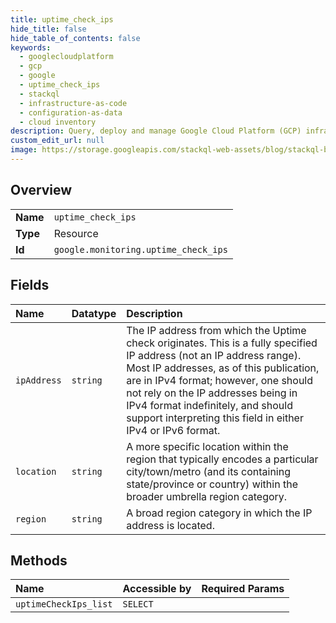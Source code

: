 ```yaml
---
title: uptime_check_ips
hide_title: false
hide_table_of_contents: false
keywords:
  - googlecloudplatform
  - gcp
  - google
  - uptime_check_ips
  - stackql
  - infrastructure-as-code
  - configuration-as-data
  - cloud inventory
description: Query, deploy and manage Google Cloud Platform (GCP) infrastructure and resources using SQL
custom_edit_url: null
image: https://storage.googleapis.com/stackql-web-assets/blog/stackql-blog-post-featured-image.png
---
```

  
    

## Overview
<table><tbody>
<tr><td><b>Name</b></td><td><code>uptime_check_ips</code></td></tr>
<tr><td><b>Type</b></td><td>Resource</td></tr>
<tr><td><b>Id</b></td><td><code>google.monitoring.uptime_check_ips</code></td></tr>
</tbody></table>

## Fields
| Name | Datatype | Description |
|:-----|:---------|:------------|
| `ipAddress` | `string` | The IP address from which the Uptime check originates. This is a fully specified IP address (not an IP address range). Most IP addresses, as of this publication, are in IPv4 format; however, one should not rely on the IP addresses being in IPv4 format indefinitely, and should support interpreting this field in either IPv4 or IPv6 format. |
| `location` | `string` | A more specific location within the region that typically encodes a particular city/town/metro (and its containing state/province or country) within the broader umbrella region category. |
| `region` | `string` | A broad region category in which the IP address is located. |
## Methods
| Name | Accessible by | Required Params |
|:-----|:--------------|:----------------|
| `uptimeCheckIps_list` | `SELECT` |  |
